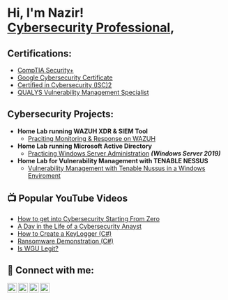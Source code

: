 <h1>Hi, I'm Nazir! <br/> <a href="https://www.linkedin.com/in/mnazirsaid/">Cybersecurity Professional</a>,
  
<h2>Certifications:</h2>

- <a href="https://imgur.com/a/ZoRKnmK">CompTIA Security+</a>
- <a href="https://imgur.com/8h3tvY7">Google Cybersecurity Certificate</a>
- <a href="https://imgur.com/a/u9Vbroz">Certified in Cybersecurity (ISC)2</a>
- <a href="https://imgur.com/a/tPeExzg">QUALYS Vulnerability Management Specialist</a>

<h2>Cybersecurity Projects:</h2>

- <b>Home Lab running WAZUH XDR & SIEM Tool</b>
  - [Praciting Monitoring & Response on WAZUH](https://github.com/M-NazirSaid/)
- <b>Home Lab running Microsoft Active Directory</b>
  - [Practicing Windows Server Administration](https://github.com/M-NazirSaid/) <b><i>(Windows Server 2019)</b></i>
- <b>Home Lab for Vulnerability Management with TENABLE NESSUS</b>
  - [Vulnerability Management with Tenable Nussus in a Windows Enviroment](https://github.com/M-NazirSaid/)
 
<h2>📺 Popular YouTube Videos</h2>

- [How to get into Cybersecurity Starting From Zero](https://github.com/M-NazirSaid/)
- [A Day in the Life of a Cybersecurity Anayst](https://github.com/M-NazirSaid/)
- [How to Create a KeyLogger (C#)](https://github.com/M-NazirSaid/)
- [Ransomware Demonstration (C#)](https://github.com/M-NazirSaid/)
- [Is WGU Legit?](https://github.com/M-NazirSaid/)

<h2> 🤳 Connect with me:</h2>

[<img align="left" alt="MNazir | YouTube" width="22px" src="https://cdn.jsdelivr.net/npm/simple-icons@v3/icons/youtube.svg" />][youtube]
[<img align="left" alt="MNazir | Twitter" width="22px" src="https://cdn.jsdelivr.net/npm/simple-icons@v3/icons/twitter.svg" />][twitter]
[<img align="left" alt="MNazir | LinkedIn" width="22px" src="https://cdn.jsdelivr.net/npm/simple-icons@v3/icons/linkedin.svg" />][linkedin]
[<img align="left" alt="MNazir | Instagram" width="22px" src="https://cdn.jsdelivr.net/npm/simple-icons@v3/icons/instagram.svg" />][instagram]

[twitter]: https://x.com/MNazir_11
[youtube]: https://www.youtube.com/@MNazir_11
[instagram]: https://www.instagram.com/
[linkedin]: https://www.linkedin.com/in/mnazirsaid

<!--
**joshmadakor1/joshmadakor1** is a ✨ _special_ ✨ repository because its `README.md` (this file) appears on your GitHub profile.

Here are some ideas to get you started:

- 🔭 I’m currently working on ...
- 🌱 I’m currently learning ...
- 👯 I’m looking to collaborate on ...
- 🤔 I’m looking for help with ...
- 💬 Ask me about ...
- 📫 How to reach me: ...
- 😄 Pronouns: ...
- ⚡ Fun fact: ...
-->

